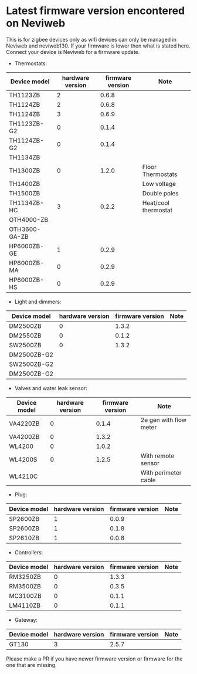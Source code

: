 # Latest firmware version encontered on Neviweb

This is for zigbee devices only as wifi devices can only be managed in Neviweb and neviweb130.
If your firmware is lower then what is stated here. Connect your device is Neviweb for a firmware update.

- Thermostats:

|Device model|hardware version|firmware version|Note|
| --- | --- | --- | --- |
|TH1123ZB| 2 |0.6.8 | |
|TH1124ZB| 2 |0.6.8 | |
|TH1124ZB| 3 |0.6.9 | |
|TH1123ZB-G2| 0 |0.1.4 | |
|TH1124ZB-G2| 0 |0.1.4 | |
|TH1134ZB| | | |
|TH1300ZB| 0 |1.2.0 |Floor Thermostats|
|TH1400ZB| | |Low voltage|
|TH1500ZB| | |Double poles
|TH1134ZB-HC|3|0.2.2|Heat/cool thermostat|
|OTH4000-ZB| | |
|OTH3600-GA-ZB| | |
|HP6000ZB-GE|1| 0.2.9|
|HP6000ZB-MA|0| 0.2.9|
|HP6000ZB-HS|0| 0.2.9|

- Light and dimmers:

|Device model|hardware version|firmware version|Note|
| --- | --- | --- | --- |
|DM2500ZB| 0 |1.3.2 | |
|DM2550ZB| 0 |0.1.2 | |
|SW2500ZB| 0 |1.3.2 | |
|DM2500ZB-G2| | | |
|SW2500ZB-G2| | | |
|DM2500ZB-G2| | | |

- Valves and water leak sensor:

|Device model|hardware version|firmware version| Note|
| --- | --- | --- | --- |
|VA4220ZB| 0 |0.1.4 | 2e gen with flow meter|
|VA4200ZB| 0 |1.3.2 | |
|WL4200| 0 |1.0.2 | |
|WL4200S| 0 |1.2.5 |With remote sensor|
|WL4210C| | |With perimeter cable

- Plug:

|Device model|hardware version|firmware version|Note|
| --- | --- | --- | --- |
|SP2600ZB| 1 |0.0.9 | |
|SP2600ZB| 1 |0.1.8 | |
|SP2610ZB| 1 |0.0.8 | |

- Controllers:

|Device model|hardware version|firmware version|Note|
| --- | --- | --- | --- |
|RM3250ZB| 0 |1.3.3 | |
|RM3500ZB| 0 |0.3.5 | |
|MC3100ZB| 0 |0.1.1 | |
|LM4110ZB| 0 |0.1.1 | |

- Gateway:

|Device model|hardware version|firmware version|Note|
| --- | --- | --- | --- |
|GT130| 3 |2.5.7 | |

Please make a PR if you have newer firmware version or firmware for the one that are missing.
